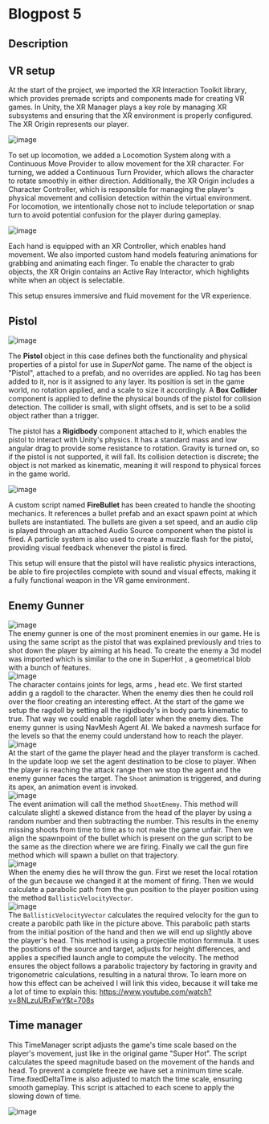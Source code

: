 # Blogpost 5 #

## Description ##

## VR setup ##

At the start of the project, we imported the XR Interaction Toolkit library, which provides premade scripts and components made for creating VR games. In Unity, the XR Manager plays a key role by managing XR subsystems and ensuring that the XR environment is properly configured. The XR Origin represents our player.

![image](https://github.com/user-attachments/assets/2e0f183c-72e5-4fb5-ae5d-04db59380552)

To set up locomotion, we added a Locomotion System along with a Continuous Move Provider to allow movement for the XR character. For turning, we added a Continuous Turn Provider, which allows the character to rotate smoothly in either direction. Additionally, the XR Origin includes a Character Controller, which is responsible for managing the player's physical movement and collision detection within the virtual environment. For locomotion, we intentionally chose not to include teleportation or snap turn to avoid potential confusion for the player during gameplay.

![image](https://github.com/user-attachments/assets/df42498d-9744-414a-93b0-289a891820d2)

Each hand is equipped with an XR Controller, which enables hand movement. We also imported custom hand models featuring animations for grabbing and animating each finger. To enable the character to grab objects, the XR Origin contains an Active Ray Interactor, which highlights white when an object is selectable.

This setup ensures immersive and fluid movement for the VR experience.


## Pistol ##

![image](https://github.com/user-attachments/assets/256af9ce-b48c-4338-8e57-26fa0c241480)


The **Pistol** object in this case defines both the functionality and physical properties of a pistol for use in *SuperNot* game. The name of the object is "Pistol", attached to a prefab, and no overrides are applied. No tag has been added to it, nor is it assigned to any layer. Its position is set in the game world, no rotation applied, and a scale to size it accordingly. A **Box Collider** component is applied to define the physical bounds of the pistol for collision detection. The collider is small, with slight offsets, and is set to be a solid object rather than a trigger.  

The pistol has a **Rigidbody** component attached to it, which enables the pistol to interact with Unity's physics. It has a standard mass and low angular drag to provide some resistance to rotation. Gravity is turned on, so if the pistol is not supported, it will fall. Its collision detection is discrete; the object is not marked as kinematic, meaning it will respond to physical forces in the game world.  

![image](https://github.com/user-attachments/assets/01a1042a-a734-448f-a4bd-478d4f19f498)

A custom script named **FireBullet** has been created to handle the shooting mechanics. It references a bullet prefab and an exact spawn point at which bullets are instantiated. The bullets are given a set speed, and an audio clip is played through an attached Audio Source component when the pistol is fired. A particle system is also used to create a muzzle flash for the pistol, providing visual feedback whenever the pistol is fired.  

This setup will ensure that the pistol will have realistic physics interactions, be able to fire projectiles complete with sound and visual effects, making it a fully functional weapon in the VR game environment.

## Enemy Gunner ##
![image](https://github.com/user-attachments/assets/1a844cac-a23e-4c68-a184-a318b698d85b) <br>
The enemy gunner is one of the most prominent enemies in our game. He is using the same script as the pistol that was explained previously and tries to shot down the player by aiming at his head. 
To create the enemy a 3d model was imported which is similar to the one in SuperHot , a geometrical blob with a bunch of features. <br>
![image](https://github.com/user-attachments/assets/b3eaa08c-1fd8-4cc8-b220-5dcb77e62454) <br>
The character contains joints for legs, arms , head etc. We first started addin g a ragdoll to the character. 
When the enemy dies then he could roll over the floor creating an interesting effect. At the start of the game we setup the ragdoll by setting all the rigidbody's in body parts kinematic to true. 
That way we could enable ragdoll later when the enemy dies.
The enemy gunner is using NavMesh Agent AI. We baked a navmesh surface for the levels so that the enemy could understand how to reach the player. <br>
![image](https://github.com/user-attachments/assets/e49edde1-fb1f-45af-b967-8f0a3f947f4d) <br>
At the start of the game the player head and the player transform is cached. In the update loop we set the agent destination to be close to player. When the player is reaching the attack range then we stop the agent and the enemy gunner faces the target.
The `Shoot` animation is triggered, and during its apex, an animation event is invoked. <br>
![image](https://github.com/user-attachments/assets/31bdc63f-59ad-4218-8a7d-84ec27e18761) <br>
The event animation will call the method `ShootEnemy`. This method will calculate slightl a skewed distance from the head of the player by using a random number and then subtracting the number. This results in the enemy missing shoots from time to time as to not make the game unfair. 
Then we align the spawnpoint of the bullet which is present on the gun script to be the same as the direction where we are firing. Finally we call the gun fire method which will spawn a bullet on that trajectory.  <br>
![image](https://github.com/user-attachments/assets/e95b1c65-4c3f-42ca-bcfd-3ae5c87e8a5a) <br>
When the enemy dies he will throw the gun. First we reset the local rotation of the gun because we changed it at the moment of firing. Then we would calculate a parabolic path from the gun position to the player position using the method `BallisticVelocityVector`.  <br>
![image](https://github.com/user-attachments/assets/0d25ae33-bd4a-4f14-a6af-88323223742a) <br>
The `BallisticVelocityVector` calculates the required velocity for the gun to create a parobilc path like in the picture above. This parabolic path starts from the initial position of the hand and then we will end up slightly above the player's head.
This method is using a projectile motion formnula. It uses the positions of the source and target, adjusts for height differences, and applies a specified launch angle to compute the velocity. 
The method ensures the object follows a parabolic trajectory by factoring in gravity and trigonometric calculations, resulting in a natural throw. 
To learn more on how this effect can be acheived I will link this video, because it will take me a lot of time to explain this: https://www.youtube.com/watch?v=8NLzuURxFwY&t=708s

## Time manager ## 

This TimeManager script adjusts the game's time scale based on the player's movement, just like in the original game "Super Hot". The script calculates the speed magnitude based on the movement of the hands and head. To prevent a complete freeze we have set a minimum time scale. Time.fixedDeltaTime is also adjusted to match the time scale, ensuring smooth gameplay. This script is attached to each scene to apply the slowing down of time. 

![image](https://github.com/user-attachments/assets/f2ff38b6-47d7-440d-a22f-f04172f6ca99)

